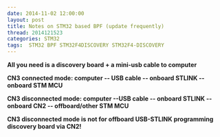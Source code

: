 ```yaml
---
date: 2014-11-02 12:00:00
layout: post
title: Notes on STM32 based BPF (update frequently)
thread: 2014121523
categories: STM32
tags:  STM32 BPF STM32F4DISCOVERY STM32F4-DISCOVERY
---
```


**All you need is a discovery board + a mini-usb cable to computer**

**CN3 connected mode: computer -- USB cable -- onboard STLINK -- onboard STM MCU**

**CN3 disconnected mode: computer --USB  cable -- onboard STLINK -- onboard CN2 -- offboard/other STM MCU**

**CN3 disconnected mode is not for offboard USB-STLINK programming discovery board via CN2!**


